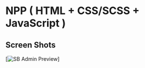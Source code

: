# NPP ( HTML + CSS/SCSS + JavaScript )

## Screen Shots

[![SB Admin Preview](https://github.com/goldendragon7/NPP/assets/screenshots/NPP_screenshot1.jpg)]